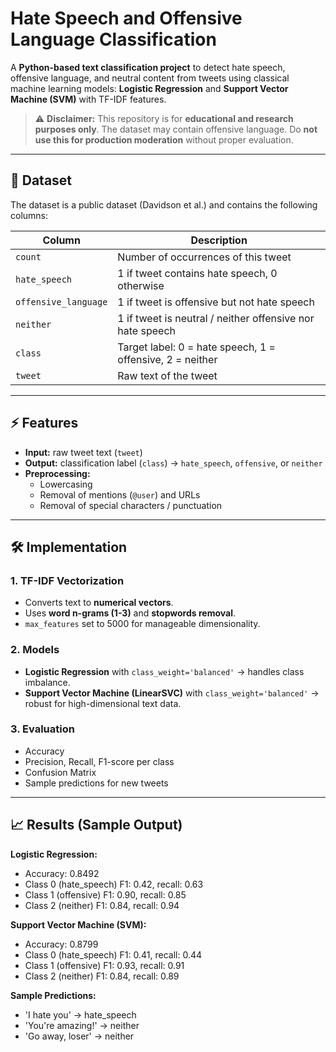 # Hate Speech and Offensive Language Classification

A **Python-based text classification project** to detect hate speech, offensive language, and neutral content from tweets using classical machine learning models: **Logistic Regression** and **Support Vector Machine (SVM)** with TF-IDF features.

> ⚠️ **Disclaimer:** This repository is for **educational and research purposes only**. The dataset may contain offensive language. Do **not use this for production moderation** without proper evaluation.

---

## 📂 Dataset

The dataset is a public dataset (Davidson et al.) and contains the following columns:

| Column               | Description                                                                 |
|----------------------|-----------------------------------------------------------------------------|
| `count`              | Number of occurrences of this tweet                                         |
| `hate_speech`        | 1 if tweet contains hate speech, 0 otherwise                                |
| `offensive_language` | 1 if tweet is offensive but not hate speech                                  |
| `neither`            | 1 if tweet is neutral / neither offensive nor hate speech                   |
| `class`              | Target label: 0 = hate speech, 1 = offensive, 2 = neither                  |
| `tweet`              | Raw text of the tweet                                                       |

---

## ⚡ Features

- **Input:** raw tweet text (`tweet`)  
- **Output:** classification label (`class`) → `hate_speech`, `offensive`, or `neither`  
- **Preprocessing:**  
  - Lowercasing  
  - Removal of mentions (`@user`) and URLs  
  - Removal of special characters / punctuation  

---

## 🛠 Implementation

### 1. TF-IDF Vectorization
- Converts text to **numerical vectors**.  
- Uses **word n-grams (1-3)** and **stopwords removal**.  
- `max_features` set to 5000 for manageable dimensionality.

### 2. Models
- **Logistic Regression** with `class_weight='balanced'` → handles class imbalance.  
- **Support Vector Machine (LinearSVC)** with `class_weight='balanced'` → robust for high-dimensional text data.  

### 3. Evaluation
- Accuracy  
- Precision, Recall, F1-score per class  
- Confusion Matrix  
- Sample predictions for new tweets  

---

## 📈 Results (Sample Output)

**Logistic Regression:**
- Accuracy: 0.8492
- Class 0 (hate_speech) F1: 0.42, recall: 0.63
- Class 1 (offensive) F1: 0.90, recall: 0.85
- Class 2 (neither) F1: 0.84, recall: 0.94

**Support Vector Machine (SVM):**
- Accuracy: 0.8799
- Class 0 (hate_speech) F1: 0.41, recall: 0.44
- Class 1 (offensive) F1: 0.93, recall: 0.91
- Class 2 (neither) F1: 0.84, recall: 0.89

**Sample Predictions:**
- 'I hate you' -> hate_speech
- 'You're amazing!' -> neither
- 'Go away, loser' -> neither